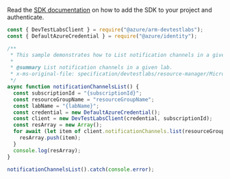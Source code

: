 Read the [SDK documentation](https://github.com/Azure/azure-sdk-for-js/blob/%40azure%2Farm-devtestlabs_4.0.1/sdk/devtestlabs/arm-devtestlabs/README.md) on how to add the SDK to your project and authenticate.

```javascript
const { DevTestLabsClient } = require("@azure/arm-devtestlabs");
const { DefaultAzureCredential } = require("@azure/identity");

/**
 * This sample demonstrates how to List notification channels in a given lab.
 *
 * @summary List notification channels in a given lab.
 * x-ms-original-file: specification/devtestlabs/resource-manager/Microsoft.DevTestLab/stable/2018-09-15/examples/NotificationChannels_List.json
 */
async function notificationChannelsList() {
  const subscriptionId = "{subscriptionId}";
  const resourceGroupName = "resourceGroupName";
  const labName = "{labName}";
  const credential = new DefaultAzureCredential();
  const client = new DevTestLabsClient(credential, subscriptionId);
  const resArray = new Array();
  for await (let item of client.notificationChannels.list(resourceGroupName, labName)) {
    resArray.push(item);
  }
  console.log(resArray);
}

notificationChannelsList().catch(console.error);
```
